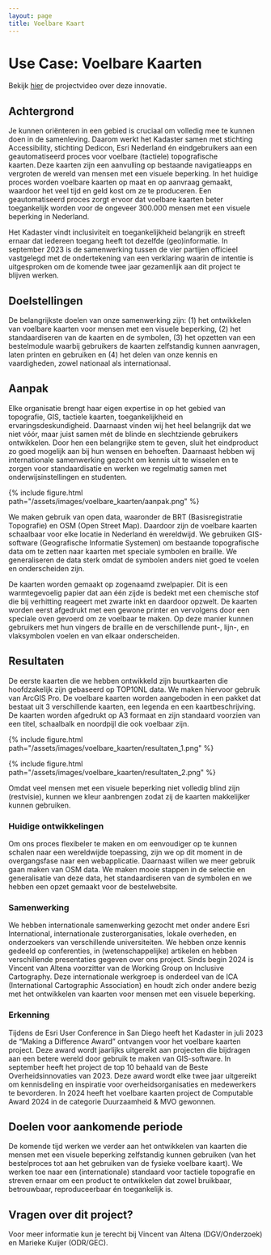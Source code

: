 ```yaml
---
layout: page
title: Voelbare Kaart
---
```

# Use Case: Voelbare Kaarten

Bekijk [hier](https://www.youtube.com/watch?v=dpStF3in8Ro) de projectvideo over deze innovatie.

## Achtergrond
Je kunnen oriënteren in een gebied is cruciaal om volledig mee te kunnen doen in de samenleving. Daarom werkt het Kadaster samen met stichting Accessibility, stichting Dedicon, Esri Nederland én eindgebruikers aan een geautomatiseerd proces voor voelbare (tactiele) topografische kaarten. Deze kaarten zijn een aanvulling op bestaande navigatieapps en vergroten de wereld van mensen met een visuele beperking. In het huidige proces worden voelbare kaarten op maat en op aanvraag gemaakt, waardoor het veel tijd en geld kost om ze te produceren. Een geautomatiseerd proces zorgt ervoor dat voelbare kaarten beter toegankelijk worden voor de ongeveer 300.000 mensen met een visuele beperking in Nederland.  
  
Het Kadaster vindt inclusiviteit en toegankelijkheid belangrijk en streeft ernaar dat iedereen toegang heeft tot dezelfde (geo)informatie. In september 2023 is de samenwerking tussen de vier partijen officieel vastgelegd met de ondertekening van een verklaring waarin de intentie is uitgesproken om de komende twee jaar gezamenlijk aan dit project te blijven werken. 

## Doelstellingen
De belangrijkste doelen van onze samenwerking zijn: (1) het ontwikkelen van voelbare kaarten voor mensen met een visuele beperking, (2) het standaardiseren van de kaarten en de symbolen, (3) het opzetten van een bestelmodule waarbij gebruikers de kaarten zelfstandig kunnen aanvragen, laten printen en gebruiken en (4) het delen van onze kennis en vaardigheden, zowel nationaal als internationaal. 

## Aanpak
Elke organisatie brengt haar eigen expertise in op het gebied van topografie, GIS, tactiele kaarten, toegankelijkheid en ervaringsdeskundigheid. Daarnaast vinden wij het heel belangrijk dat we niet vóór, maar juist samen mét de blinde en slechtziende gebruikers ontwikkelen. Door hen een belangrijke stem te geven, sluit het eindproduct zo goed mogelijk aan bij hun wensen en behoeften. Daarnaast hebben wij internationale samenwerking gezocht om kennis uit te wisselen en te zorgen voor standaardisatie en werken we regelmatig samen met onderwijsinstellingen en studenten.

{% include figure.html
   path="/assets/images/voelbare_kaarten/aanpak.png"
%}

We maken gebruik van open data, waaronder de BRT (Basisregistratie Topografie) en OSM (Open Street Map). Daardoor zijn de voelbare kaarten schaalbaar voor elke locatie in Nederland én wereldwijd. We gebruiken GIS-software (Geografische Informatie Systemen) om bestaande topografische data om te zetten naar kaarten met speciale symbolen en braille. We generaliseren de data sterk omdat de symbolen anders niet goed te voelen en onderscheiden zijn.  
 
De kaarten worden gemaakt op zogenaamd zwelpapier. Dit is een warmtegevoelig papier dat aan één zijde is bedekt met een chemische stof die bij verhitting reageert met zwarte inkt en daardoor opzwelt. De kaarten worden eerst afgedrukt met een gewone printer en vervolgens door een speciale oven gevoerd om ze voelbaar te maken. Op deze manier kunnen gebruikers met hun vingers de braille en de verschillende punt-, lijn-, en vlaksymbolen voelen en van elkaar onderscheiden. 

## Resultaten
De eerste kaarten die we hebben ontwikkeld zijn buurtkaarten die hoofdzakelijk zijn gebaseerd op TOP10NL data. We maken hiervoor gebruik van ArcGIS Pro. De voelbare kaarten worden aangeboden in een pakket dat bestaat uit 3 verschillende kaarten, een legenda en een kaartbeschrijving. De kaarten worden afgedrukt op A3 formaat en zijn standaard voorzien van een titel, schaalbalk en noordpijl die ook voelbaar zijn.

{% include figure.html
   path="/assets/images/voelbare_kaarten/resultaten_1.png"
%}

{% include figure.html
   path="/assets/images/voelbare_kaarten/resultaten_2.png"
%}

Omdat veel mensen met een visuele beperking niet volledig blind zijn (restvisie), kunnen we kleur aanbrengen zodat zij de kaarten makkelijker kunnen gebruiken.

### Huidige ontwikkelingen
Om ons proces flexibeler te maken en om eenvoudiger op te kunnen schalen naar een wereldwijde toepassing, zijn we op dit moment in de overgangsfase naar een webapplicatie. Daarnaast willen we meer gebruik gaan maken van OSM data. We maken mooie stappen in de selectie en generalisatie van deze data, het standaardiseren van de symbolen en we hebben een opzet gemaakt voor de bestelwebsite.  

### Samenwerking 
We hebben internationale samenwerking gezocht met onder andere Esri International, internationale zusterorganisaties, lokale overheden, en onderzoekers van verschillende universiteiten. We hebben onze kennis gedeeld op conferenties, in (wetenschappelijke) artikelen en hebben verschillende presentaties gegeven over ons project. Sinds begin 2024 is Vincent van Altena voorzitter van de Working Group on Inclusive Cartography. Deze internationale werkgroep is onderdeel van de ICA (International Cartographic Association) en houdt zich onder andere bezig met het ontwikkelen van kaarten voor mensen met een visuele beperking.
 
### Erkenning
Tijdens de Esri User Conference in San Diego heeft het Kadaster in juli 2023 de “Making a Difference Award” ontvangen voor het voelbare kaarten project. Deze award wordt jaarlijks uitgereikt aan projecten die bijdragen aan een betere wereld door gebruik te maken van GIS-software. In september heeft het project de top 10 behaald van de Beste Overheidsinnovaties van 2023. Deze award wordt elke twee jaar uitgereikt om kennisdeling en inspiratie voor overheidsorganisaties en medewerkers te bevorderen. In 2024 heeft het voelbare kaarten project de Computable Award 2024 in de categorie Duurzaamheid & MVO gewonnen. 

## Doelen voor aankomende periode  
De komende tijd werken we verder aan het ontwikkelen van kaarten die mensen met een visuele beperking zelfstandig kunnen gebruiken (van het bestelproces tot aan het gebruiken van de fysieke voelbare kaart). We werken toe naar een (internationale) standaard voor tactiele topografie en streven ernaar om een product te ontwikkelen dat zowel bruikbaar, betrouwbaar, reproduceerbaar én toegankelijk is.  

## Vragen over dit project? 
Voor meer informatie kun je terecht bij Vincent van Altena (DGV/Onderzoek) en Marieke Kuijer (ODR/GEC). 
